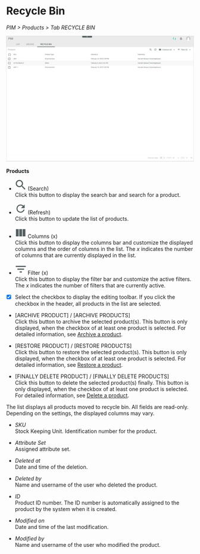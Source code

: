 # Recycle Bin

*PIM > Products > Tab RECYCLE BIN*

![Recycle bin](/Assets/Screenshots/PIM/Products/RecycleBin/RecycleBin.png "[Recycle bin]")

**Products**

- ![Search](/Assets/Icons/Search.png "[Search]") (Search)   
  Click this button to display the search bar and search for a product.

- ![Refresh](/Assets/Icons/Refresh01.png "[Refresh]") (Refresh)   
  Click this button to update the list of products.

- ![Columns](/Assets/Icons/Columns.png "[Columns]") Columns (x)   
  Click this button to display the columns bar and customize the displayed columns and the order of columns in the list. The *x* indicates the number of columns that are currently displayed in the list.

- ![Filter](/Assets/Icons/Filter.png "[Filter]") Filter (x)   
  Click this button to display the filter bar and customize the active filters. The *x* indicates the number of filters that are currently active.

- [x]     
  Select the checkbox to display the editing toolbar. If you click the checkbox in the header, all products in the list are selected.

- [ARCHIVE PRODUCT] / [ARCHIVE PRODUCTS]   
  Click this button to archive the selected product(s). This button is only displayed, when the checkbox of at least one product is selected.
  For detailed information, see [Archive a product](/PIM/Operation/03_MoveProducts.md#archive-a-product).

- [RESTORE PRODUCT] / [RESTORE PRODUCTS]   
  Click this button to restore the selected product(s). This button is only displayed, when the checkbox of at least one product is selected.
  For detailed information, see [Restore a product](/PIM/Operation/03_MoveProducts.md#restore-a-product).

- [FINALLY DELETE PRODUCT] / [FINALLY DELETE PRODUCTS]      
  Click this button to delete the selected product(s) finally. This button is only displayed, when the checkbox of at least one product is selected.
  For detailed information, see [Delete a product](/PIM/Operation/03_MoveProducts.md#delete-a-product).

The list displays all products moved to recycle bin. All fields are read-only. Depending on the settings, the displayed columns may vary.

- *SKU*   
  Stock Keeping Unit. Identification number for the product.  

- *Attribute Set*   
  Assigned attribute set.

- *Deleted at*   
  Date and time of the deletion.

- *Deleted by*   
  Name and username of the user who deleted the product.

- *ID*   
  Product ID number. The ID number is automatically assigned to the product by the system when it is created.

- *Modified on*   
  Date and time of the last modification.

- *Modified by*   
  Name and username of the user who modified the product.
